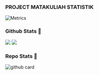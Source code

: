 ### PROJECT MATAKULIAH STATISTIK

![Metrics](https://metrics.lecoq.io/odetv?template=classic&repositories.forks=true&languages=1&languages.colors=github&languages.threshold=0%25&config.timezone=Asia%2FJakarta)

### Github Stats 🚀

<a href="https://github.com/odetv"><img src="https://github-readme-stats.vercel.app/api?username=odetv&show_icons=true&theme=radical"></a>
<a href="https://github.com/odetv"><img src="https://github-readme-stats.vercel.app/api/top-langs/?username=odetv&theme=radical&layout=compact"></a>

### Repo Stats 🔭
![github card](https://github-readme-stats.vercel.app/api/pin/?username=odetv&repo=PROJECT-STATISTIK&theme=dark)
